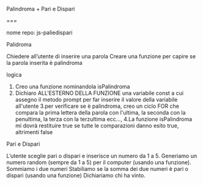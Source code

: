 Palindroma + Pari e Dispari

===

nome repo: js-paliedispari

Palidroma

Chiedere all’utente di inserire una parola
Creare una funzione per capire se la parola inserita è palindroma


logica

1. Creo una funzione nominandola isPalindroma 
2. Dichiaro ALL'ESTERNO DELLA FUNZIONE una variabile const a cui assegno il metodo prompt per far inserire il valore della variabile all'utente
3.per verificare se è palindroma, creo un ciclo FOR che compara la prima lettera della parola con l'ultima, la seconda con la penultima, la terza con la terzultima ecc...,
4.La funzione isPalindroma mi dovrà restituire true se tutte le comparazioni danno esito true, altrimenti false


Pari e Dispari

L’utente sceglie pari o dispari e inserisce un numero da 1 a 5.
Generiamo un numero random (sempre da 1 a 5) per il computer (usando una funzione).
Sommiamo i due numeri
Stabiliamo se la somma dei due numeri è pari o dispari (usando una funzione)
Dichiariamo chi ha vinto.